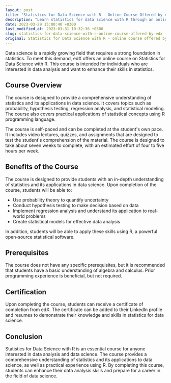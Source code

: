 ```yaml
---
layout: post
title: "Statistics for Data Science with R - Online Course Offered by edX"
description: "Learn statistics for data science with R through an online course offered by edX. Enhance your data analysis skills and prepare for a career in the field of data science."
date: 2023-03-29 15:00:40 +0300
last_modified_at: 2023-03-31 10:32:36 +0300
slug: statistics-for-data-science-with-r-online-course-offered-by-edx
original: Statistics for Data Science with R - online course offered by edX
---
```

Data science is a rapidly growing field that requires a strong foundation in statistics. To meet this demand, edX offers an online course on Statistics for Data Science with R. This course is intended for individuals who are interested in data analysis and want to enhance their skills in statistics.

## Course Overview

The course is designed to provide a comprehensive understanding of statistics and its applications in data science. It covers topics such as probability, hypothesis testing, regression analysis, and statistical modeling. The course also covers practical applications of statistical concepts using R programming language.

The course is self-paced and can be completed at the student's own pace. It includes video lectures, quizzes, and assignments that are designed to test the student's comprehension of the material. The course is designed to take about seven weeks to complete, with an estimated effort of four to five hours per week.

## Benefits of the Course

The course is designed to provide students with an in-depth understanding of statistics and its applications in data science. Upon completion of the course, students will be able to:

* Use probability theory to quantify uncertainty
* Conduct hypothesis testing to make decision based on data
* Implement regression analysis and understand its application to real-world problems
* Create statistical models for effective data analysis

In addition, students will be able to apply these skills using R, a powerful open-source statistical software.

## Prerequisites

The course does not have any specific prerequisites, but it is recommended that students have a basic understanding of algebra and calculus. Prior programming experience is beneficial, but not required.

## Certification

Upon completing the course, students can receive a certificate of completion from edX. The certificate can be added to their LinkedIn profile and resumes to demonstrate their knowledge and skills in statistics for data science.

## Conclusion

Statistics for Data Science with R is an essential course for anyone interested in data analysis and data science. The course provides a comprehensive understanding of statistics and its applications to data science, as well as practical experience using R. By completing this course, students can enhance their data analysis skills and prepare for a career in the field of data science.